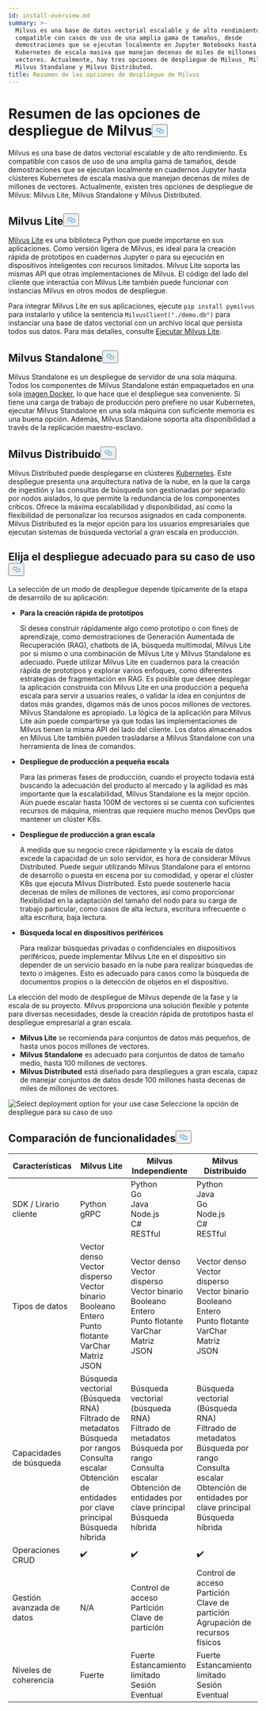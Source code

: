 ```yaml
---
id: install-overview.md
summary: >-
  Milvus es una base de datos vectorial escalable y de alto rendimiento. Es
  compatible con casos de uso de una amplia gama de tamaños, desde
  demostraciones que se ejecutan localmente en Jupyter Notebooks hasta clústeres
  Kubernetes de escala masiva que manejan decenas de miles de millones de
  vectores. Actualmente, hay tres opciones de despliegue de Milvus_ Milvus Lite,
  Milvus Standalone y Milvus Distributed.
title: Resumen de las opciones de despliegue de Milvus
---
```

<h1 id="Overview-of-Milvus-Deployment-Options" class="common-anchor-header">Resumen de las opciones de despliegue de Milvus<button data-href="#Overview-of-Milvus-Deployment-Options" class="anchor-icon" translate="no">
      <svg translate="no"
        aria-hidden="true"
        focusable="false"
        height="20"
        version="1.1"
        viewBox="0 0 16 16"
        width="16"
      >
        <path
          fill="#0092E4"
          fill-rule="evenodd"
          d="M4 9h1v1H4c-1.5 0-3-1.69-3-3.5S2.55 3 4 3h4c1.45 0 3 1.69 3 3.5 0 1.41-.91 2.72-2 3.25V8.59c.58-.45 1-1.27 1-2.09C10 5.22 8.98 4 8 4H4c-.98 0-2 1.22-2 2.5S3 9 4 9zm9-3h-1v1h1c1 0 2 1.22 2 2.5S13.98 12 13 12H9c-.98 0-2-1.22-2-2.5 0-.83.42-1.64 1-2.09V6.25c-1.09.53-2 1.84-2 3.25C6 11.31 7.55 13 9 13h4c1.45 0 3-1.69 3-3.5S14.5 6 13 6z"
        ></path>
      </svg>
    </button></h1><p>Milvus es una base de datos vectorial escalable y de alto rendimiento. Es compatible con casos de uso de una amplia gama de tamaños, desde demostraciones que se ejecutan localmente en cuadernos Jupyter hasta clústeres Kubernetes de escala masiva que manejan decenas de miles de millones de vectores. Actualmente, existen tres opciones de despliegue de Milvus: Milvus Lite, Milvus Standalone y Milvus Distributed.</p>
<h2 id="Milvus-Lite" class="common-anchor-header">Milvus Lite<button data-href="#Milvus-Lite" class="anchor-icon" translate="no">
      <svg translate="no"
        aria-hidden="true"
        focusable="false"
        height="20"
        version="1.1"
        viewBox="0 0 16 16"
        width="16"
      >
        <path
          fill="#0092E4"
          fill-rule="evenodd"
          d="M4 9h1v1H4c-1.5 0-3-1.69-3-3.5S2.55 3 4 3h4c1.45 0 3 1.69 3 3.5 0 1.41-.91 2.72-2 3.25V8.59c.58-.45 1-1.27 1-2.09C10 5.22 8.98 4 8 4H4c-.98 0-2 1.22-2 2.5S3 9 4 9zm9-3h-1v1h1c1 0 2 1.22 2 2.5S13.98 12 13 12H9c-.98 0-2-1.22-2-2.5 0-.83.42-1.64 1-2.09V6.25c-1.09.53-2 1.84-2 3.25C6 11.31 7.55 13 9 13h4c1.45 0 3-1.69 3-3.5S14.5 6 13 6z"
        ></path>
      </svg>
    </button></h2><p><a href="https://milvus.io/docs/milvus_lite.md">Milvus Lite</a> es una biblioteca Python que puede importarse en sus aplicaciones. Como versión ligera de Milvus, es ideal para la creación rápida de prototipos en cuadernos Jupyter o para su ejecución en dispositivos inteligentes con recursos limitados. Milvus Lite soporta las mismas API que otras implementaciones de Milvus. El código del lado del cliente que interactúa con Milvus Lite también puede funcionar con instancias Milvus en otros modos de despliegue.</p>
<p>Para integrar Milvus Lite en sus aplicaciones, ejecute <code translate="no">pip install pymilvus</code> para instalarlo y utilice la sentencia <code translate="no">MilvusClient(&quot;./demo.db&quot;)</code> para instanciar una base de datos vectorial con un archivo local que persista todos sus datos. Para más detalles, consulte <a href="https://milvus.io/docs/milvus_lite.md">Ejecutar Milvus Lite</a>.</p>
<h2 id="Milvus-Standalone" class="common-anchor-header">Milvus Standalone<button data-href="#Milvus-Standalone" class="anchor-icon" translate="no">
      <svg translate="no"
        aria-hidden="true"
        focusable="false"
        height="20"
        version="1.1"
        viewBox="0 0 16 16"
        width="16"
      >
        <path
          fill="#0092E4"
          fill-rule="evenodd"
          d="M4 9h1v1H4c-1.5 0-3-1.69-3-3.5S2.55 3 4 3h4c1.45 0 3 1.69 3 3.5 0 1.41-.91 2.72-2 3.25V8.59c.58-.45 1-1.27 1-2.09C10 5.22 8.98 4 8 4H4c-.98 0-2 1.22-2 2.5S3 9 4 9zm9-3h-1v1h1c1 0 2 1.22 2 2.5S13.98 12 13 12H9c-.98 0-2-1.22-2-2.5 0-.83.42-1.64 1-2.09V6.25c-1.09.53-2 1.84-2 3.25C6 11.31 7.55 13 9 13h4c1.45 0 3-1.69 3-3.5S14.5 6 13 6z"
        ></path>
      </svg>
    </button></h2><p>Milvus Standalone es un despliegue de servidor de una sola máquina. Todos los componentes de Milvus Standalone están empaquetados en una sola <a href="https://milvus.io/docs/install_standalone-docker.md">imagen Docker</a>, lo que hace que el despliegue sea conveniente. Si tiene una carga de trabajo de producción pero prefiere no usar Kubernetes, ejecutar Milvus Standalone en una sola máquina con suficiente memoria es una buena opción. Además, Milvus Standalone soporta alta disponibilidad a través de la replicación maestro-esclavo.</p>
<h2 id="Milvus-Distributed" class="common-anchor-header">Milvus Distribuido<button data-href="#Milvus-Distributed" class="anchor-icon" translate="no">
      <svg translate="no"
        aria-hidden="true"
        focusable="false"
        height="20"
        version="1.1"
        viewBox="0 0 16 16"
        width="16"
      >
        <path
          fill="#0092E4"
          fill-rule="evenodd"
          d="M4 9h1v1H4c-1.5 0-3-1.69-3-3.5S2.55 3 4 3h4c1.45 0 3 1.69 3 3.5 0 1.41-.91 2.72-2 3.25V8.59c.58-.45 1-1.27 1-2.09C10 5.22 8.98 4 8 4H4c-.98 0-2 1.22-2 2.5S3 9 4 9zm9-3h-1v1h1c1 0 2 1.22 2 2.5S13.98 12 13 12H9c-.98 0-2-1.22-2-2.5 0-.83.42-1.64 1-2.09V6.25c-1.09.53-2 1.84-2 3.25C6 11.31 7.55 13 9 13h4c1.45 0 3-1.69 3-3.5S14.5 6 13 6z"
        ></path>
      </svg>
    </button></h2><p>Milvus Distributed puede desplegarse en clústeres <a href="https://milvus.io/docs/install_cluster-milvusoperator.md">Kubernetes</a>. Este despliegue presenta una arquitectura nativa de la nube, en la que la carga de ingestión y las consultas de búsqueda son gestionadas por separado por nodos aislados, lo que permite la redundancia de los componentes críticos. Ofrece la máxima escalabilidad y disponibilidad, así como la flexibilidad de personalizar los recursos asignados en cada componente. Milvus Distributed es la mejor opción para los usuarios empresariales que ejecutan sistemas de búsqueda vectorial a gran escala en producción.</p>
<h2 id="Choose-the-Right-Deployment-for-Your-Use-Case" class="common-anchor-header">Elija el despliegue adecuado para su caso de uso<button data-href="#Choose-the-Right-Deployment-for-Your-Use-Case" class="anchor-icon" translate="no">
      <svg translate="no"
        aria-hidden="true"
        focusable="false"
        height="20"
        version="1.1"
        viewBox="0 0 16 16"
        width="16"
      >
        <path
          fill="#0092E4"
          fill-rule="evenodd"
          d="M4 9h1v1H4c-1.5 0-3-1.69-3-3.5S2.55 3 4 3h4c1.45 0 3 1.69 3 3.5 0 1.41-.91 2.72-2 3.25V8.59c.58-.45 1-1.27 1-2.09C10 5.22 8.98 4 8 4H4c-.98 0-2 1.22-2 2.5S3 9 4 9zm9-3h-1v1h1c1 0 2 1.22 2 2.5S13.98 12 13 12H9c-.98 0-2-1.22-2-2.5 0-.83.42-1.64 1-2.09V6.25c-1.09.53-2 1.84-2 3.25C6 11.31 7.55 13 9 13h4c1.45 0 3-1.69 3-3.5S14.5 6 13 6z"
        ></path>
      </svg>
    </button></h2><p>La selección de un modo de despliegue depende típicamente de la etapa de desarrollo de su aplicación:</p>
<ul>
<li><p><strong>Para la creación rápida de prototipos</strong></p>
<p>Si desea construir rápidamente algo como prototipo o con fines de aprendizaje, como demostraciones de Generación Aumentada de Recuperación (RAG), chatbots de IA, búsqueda multimodal, Milvus Lite por sí mismo o una combinación de Milvus Lite y Milvus Standalone es adecuado. Puede utilizar Milvus Lite en cuadernos para la creación rápida de prototipos y explorar varios enfoques, como diferentes estrategias de fragmentación en RAG. Es posible que desee desplegar la aplicación construida con Milvus Lite en una producción a pequeña escala para servir a usuarios reales, o validar la idea en conjuntos de datos más grandes, digamos más de unos pocos millones de vectores. Milvus Standalone es apropiado. La lógica de la aplicación para Milvus Lite aún puede compartirse ya que todas las implementaciones de Milvus tienen la misma API del lado del cliente. Los datos almacenados en Milvus Lite también pueden trasladarse a Milvus Standalone con una herramienta de línea de comandos.</p></li>
<li><p><strong>Despliegue de producción a pequeña escala</strong></p>
<p>Para las primeras fases de producción, cuando el proyecto todavía está buscando la adecuación del producto al mercado y la agilidad es más importante que la escalabilidad, Milvus Standalone es la mejor opción. Aún puede escalar hasta 100M de vectores si se cuenta con suficientes recursos de máquina, mientras que requiere mucho menos DevOps que mantener un clúster K8s.</p></li>
<li><p><strong>Despliegue de producción a gran escala</strong></p>
<p>A medida que su negocio crece rápidamente y la escala de datos excede la capacidad de un solo servidor, es hora de considerar Milvus Distributed. Puede seguir utilizando Milvus Standalone para el entorno de desarrollo o puesta en escena por su comodidad, y operar el clúster K8s que ejecuta Milvus Distributed. Esto puede sostenerle hacia decenas de miles de millones de vectores, así como proporcionar flexibilidad en la adaptación del tamaño del nodo para su carga de trabajo particular, como casos de alta lectura, escritura infrecuente o alta escritura, baja lectura.</p></li>
<li><p><strong>Búsqueda local en dispositivos periféricos</strong></p>
<p>Para realizar búsquedas privadas o confidenciales en dispositivos periféricos, puede implementar Milvus Lite en el dispositivo sin depender de un servicio basado en la nube para realizar búsquedas de texto o imágenes. Esto es adecuado para casos como la búsqueda de documentos propios o la detección de objetos en el dispositivo.</p></li>
</ul>
<p>La elección del modo de despliegue de Milvus depende de la fase y la escala de su proyecto. Milvus proporciona una solución flexible y potente para diversas necesidades, desde la creación rápida de prototipos hasta el despliegue empresarial a gran escala.</p>
<ul>
<li><strong>Milvus Lite</strong> se recomienda para conjuntos de datos más pequeños, de hasta unos pocos millones de vectores.</li>
<li><strong>Milvus Standalone</strong> es adecuado para conjuntos de datos de tamaño medio, hasta 100 millones de vectores.</li>
<li><strong>Milvus Distributed</strong> está diseñado para despliegues a gran escala, capaz de manejar conjuntos de datos desde 100 millones hasta decenas de miles de millones de vectores.</li>
</ul>
<p>
  
   <span class="img-wrapper"> <img translate="no" src="/docs/v2.5.x/assets/select-deployment-option.png" alt="Select deployment option for your use case" class="doc-image" id="select-deployment-option-for-your-use-case" />
   </span> <span class="img-wrapper"> <span>Seleccione la opción de despliegue para su caso de uso</span> </span></p>
<h2 id="Comparison-on-functionalities" class="common-anchor-header">Comparación de funcionalidades<button data-href="#Comparison-on-functionalities" class="anchor-icon" translate="no">
      <svg translate="no"
        aria-hidden="true"
        focusable="false"
        height="20"
        version="1.1"
        viewBox="0 0 16 16"
        width="16"
      >
        <path
          fill="#0092E4"
          fill-rule="evenodd"
          d="M4 9h1v1H4c-1.5 0-3-1.69-3-3.5S2.55 3 4 3h4c1.45 0 3 1.69 3 3.5 0 1.41-.91 2.72-2 3.25V8.59c.58-.45 1-1.27 1-2.09C10 5.22 8.98 4 8 4H4c-.98 0-2 1.22-2 2.5S3 9 4 9zm9-3h-1v1h1c1 0 2 1.22 2 2.5S13.98 12 13 12H9c-.98 0-2-1.22-2-2.5 0-.83.42-1.64 1-2.09V6.25c-1.09.53-2 1.84-2 3.25C6 11.31 7.55 13 9 13h4c1.45 0 3-1.69 3-3.5S14.5 6 13 6z"
        ></path>
      </svg>
    </button></h2><table>
<thead>
<tr><th>Características</th><th>Milvus Lite</th><th>Milvus Independiente</th><th>Milvus Distribuido</th></tr>
</thead>
<tbody>
<tr><td>SDK / Lirario cliente</td><td>Python<br/>gRPC</td><td>Python<br/>Go<br/>Java<br/>Node.js<br/>C#<br/>RESTful</td><td>Python<br/>Java<br/>Go<br/>Node.js<br/>C#<br/>RESTful</td></tr>
<tr><td>Tipos de datos</td><td>Vector denso<br/>Vector disperso<br/>Vector binario<br/>Booleano<br/>Entero<br/>Punto flotante<br/>VarChar<br/>Matriz<br/>JSON</td><td>Vector denso<br/>Vector disperso<br/>Vector binario<br/>Booleano<br/>Entero<br/>Punto flotante<br/>VarChar<br/>Matriz<br/>JSON</td><td>Vector denso<br/>Vector disperso<br/>Vector binario<br/>Booleano<br/>Entero<br/>Punto flotante<br/>VarChar<br/>Matriz<br/>JSON</td></tr>
<tr><td>Capacidades de búsqueda</td><td>Búsqueda vectorial (Búsqueda RNA)<br/>Filtrado de metadatos<br/>Búsqueda por rangos<br/>Consulta escalar<br/>Obtención de entidades por clave principal<br/>Búsqueda híbrida</td><td>Búsqueda vectorial (búsqueda RNA)<br/>Filtrado de metadatos<br/>Búsqueda por rango<br/>Consulta escalar<br/>Obtención de entidades por clave principal<br/>Búsqueda híbrida</td><td>Búsqueda vectorial (Búsqueda RNA)<br/>Filtrado de metadatos<br/>Búsqueda por rango<br/>Consulta escalar<br/>Obtención de entidades por clave principal<br/>Búsqueda híbrida</td></tr>
<tr><td>Operaciones CRUD</td><td>✔️</td><td>✔️</td><td>✔️</td></tr>
<tr><td>Gestión avanzada de datos</td><td>N/A</td><td>Control de acceso<br/>Partición<br/>Clave de partición</td><td>Control de acceso<br/>Partición<br/>Clave de partición<br/>Agrupación de recursos físicos</td></tr>
<tr><td>Niveles de coherencia</td><td>Fuerte</td><td>Fuerte<br/>Estancamiento limitado<br/>Sesión<br/>Eventual</td><td>Fuerte<br/>Estancamiento limitado<br/>Sesión<br/>Eventual</td></tr>
</tbody>
</table>
